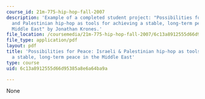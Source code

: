 ```yaml
---
course_id: 21m-775-hip-hop-fall-2007
description: 'Example of a completed student project: "Possibilities for Peace: Israeli
  and Palestinian hip-hop as tools for achieving a stable, long-term peace in the
  Middle East" by Jonathan Krones.'
file_location: /coursemedia/21m-775-hip-hop-fall-2007/6c13a8912555d66d95385a8e6a64ba9a_krones2006final.pdf
file_type: application/pdf
layout: pdf
title: 'Possibilities for Peace: Israeli & Palestinian hip-hop as tools for achieving
  a stable, long-term peace in the Middle East'
type: course
uid: 6c13a8912555d66d95385a8e6a64ba9a

---
```

None